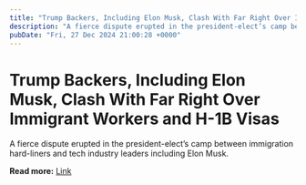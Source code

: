 ```yaml
---
title: "Trump Backers, Including Elon Musk, Clash With Far Right Over Immigrant Workers and H-1B Visas"
description: "A fierce dispute erupted in the president-elect’s camp between immigration hard-liners and tech industry leaders including Elon Musk."
pubDate: "Fri, 27 Dec 2024 21:00:28 +0000"
---
```


# Trump Backers, Including Elon Musk, Clash With Far Right Over Immigrant Workers and H-1B Visas

A fierce dispute erupted in the president-elect’s camp between immigration hard-liners and tech industry leaders including Elon Musk.

**Read more:** [Link](https://www.nytimes.com/2024/12/27/technology/trump-musk-immigration-h1b-visa.html)